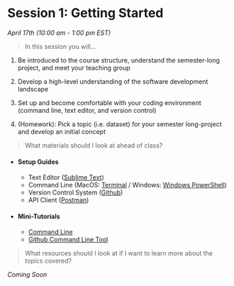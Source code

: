 # Session 1: Getting Started
*April 17th (10:00 am - 1:00 pm EST)*

> In this session you will...

1) Be introduced to the course structure, understand the semester-long project, and meet your teaching group


2) Develop a high-level understanding of the software development landscape


3) Set up and become comfortable with your coding environment (command line, text editor, and version control)


4) (Homework): Pick a topic (i.e. dataset) for your semester 
long-project and develop an initial concept


> What materials should I look at ahead of class?

- #### Setup Guides
	* Text Editor ([Sublime Text](/session1/setup_sublime.md))
	* Command Line (MacOS: [Terminal](/session1/setup_terminal.md) / Windows: [Windows PowerShell](/session1/setup_windows_powershell.md))
	* Version Control System ([Github](/session1/setup_github.md))
	* API Client ([Postman](https://www.postman.com/))

- #### Mini-Tutorials
	* [Command Line](/session1/tutorial_commandline.md)
	* [Github Command Line Tool](/session1/tutorial_githubcommandline.md)

> What resources should I look at if I want to learn more about the topics covered?

*Coming Soon*

